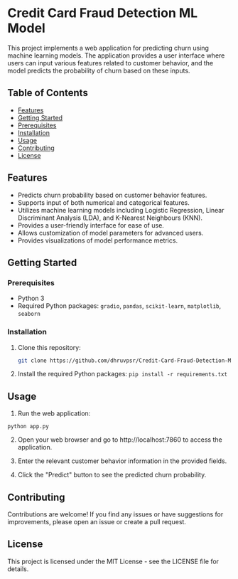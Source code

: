 # Credit Card Fraud Detection ML Model

This project implements a web application for predicting churn using machine learning models. The application provides a user interface where users can input various features related to customer behavior, and the model predicts the probability of churn based on these inputs.

## Table of Contents

- [Features](#features)
- [Getting Started](#getting-started)
- [Prerequisites](#prerequisites)
- [Installation](#installation)
- [Usage](#usage)
- [Contributing](#contributing)
- [License](#license)

## Features

- Predicts churn probability based on customer behavior features.
- Supports input of both numerical and categorical features.
- Utilizes machine learning models including Logistic Regression, Linear Discriminant Analysis (LDA), and K-Nearest Neighbours (KNN).
- Provides a user-friendly interface for ease of use.
- Allows customization of model parameters for advanced users.
- Provides visualizations of model performance metrics.

## Getting Started

### Prerequisites

- Python 3
- Required Python packages: `gradio`, `pandas`, `scikit-learn`, `matplotlib`, `seaborn`

### Installation

1. Clone this repository:

   ```bash
   git clone https://github.com/dhruvpsr/Credit-Card-Fraud-Detection-ML-Model.git

2. Install the required Python packages: 
`pip install -r requirements.txt`

## Usage
1. Run the web application: 

  `python app.py`

2. Open your web browser and go to http://localhost:7860 to access the application.

3. Enter the relevant customer behavior information in the provided fields.

4. Click the "Predict" button to see the predicted churn probability.

## Contributing
Contributions are welcome! If you find any issues or have suggestions for improvements, please open an issue or create a pull request.

## License
This project is licensed under the MIT License - see the LICENSE file for details.
